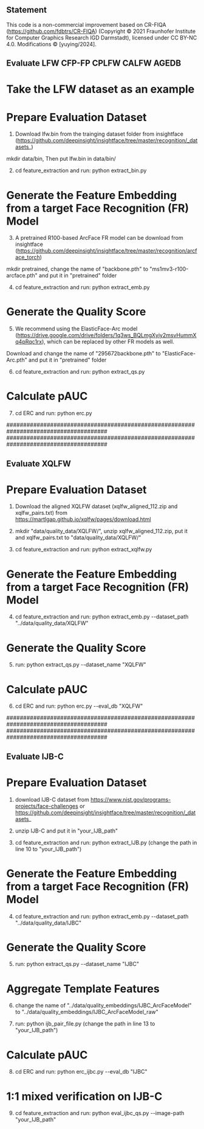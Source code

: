 ## Statement ##

This code is a non-commercial improvement based on CR-FIQA (https://github.com/fdbtrs/CR-FIQA) (Copyright © 2021 Fraunhofer Institute for Computer Graphics Research IGD Darmstadt), licensed under CC BY-NC 4.0. Modifications © [yuying/2024].  



## Evaluate  LFW CFP-FP CPLFW CALFW AGEDB ##
# Take the LFW dataset as an example #

#  Prepare Evaluation Dataset #
1. Download lfw.bin from the trainging dataset folder from insightface (https://github.com/deepinsight/insightface/tree/master/recognition/_datasets_)

mkdir data/bin, Then put lfw.bin in data/bin/

2. cd feature_extraction and run: python extract_bin.py 


#  Generate the Feature Embedding from a target Face Recognition (FR) Model #
3. A pretrained R100-based ArcFace FR model can be download from insightface (https://github.com/deepinsight/insightface/tree/master/recognition/arcface_torch)

mkdir pretrained, change the name of "backbone.pth" to "ms1mv3-r100-arcface.pth" and put it in "pretrained" folder

4. cd feature_extraction and run: python extract_emb.py 


#  Generate the Quality Score #
5. We recommend using the ElasticFace-Arc model (https://drive.google.com/drive/folders/1q3ws_BQLmgXyiy2msvHummXq4pRqc1rx), which can be replaced by other FR models as well.

Download and change the name of "295672backbone.pth" to "ElasticFace-Arc.pth"  and put it in "pretrained" folder

6. cd feature_extraction and run: python extract_qs.py 

# Calculate pAUC #

7. cd ERC and run: python erc.py



######################################################################################
######################################################################################

## Evaluate XQLFW ##

#  Prepare Evaluation Dataset #
1. Download the aligned XQLFW dataset (xqlfw_aligned_112.zip and xqlfw_pairs.txt) from https://martlgap.github.io/xqlfw/pages/download.html

2. mkdir "data/quality_data/XQLFW/", unzip xqlfw_aligned_112.zip, put it and xqlfw_pairs.txt to "data/quality_data/XQLFW/"

3. cd feature_extraction and run: python extract_xqlfw.py

#  Generate the Feature Embedding from a target Face Recognition (FR) Model #
4. cd feature_extraction and run: python extract_emb.py --dataset_path "../data/quality_data/XQLFW"

# Generate the Quality Score #
5. run: python extract_qs.py --dataset_name "XQLFW"

# Calculate pAUC #
6. cd ERC and run: python erc.py --eval_db "XQLFW"


######################################################################################
######################################################################################

## Evaluate IJB-C ##

#  Prepare Evaluation Dataset #
1. download IJB-C dataset from https://www.nist.gov/programs-projects/face-challenges or https://github.com/deepinsight/insightface/tree/master/recognition/_datasets_

2. unzip IJB-C and put it in "your_IJB_path"

3. cd feature_extraction and run: python extract_IJB.py (change the path in line 10 to "your_IJB_path")

#  Generate the Feature Embedding from a target Face Recognition (FR) Model #
4. cd feature_extraction and run: python extract_emb.py --dataset_path "../data/quality_data/IJBC"

# Generate the Quality Score #
5. run: python extract_qs.py --dataset_name "IJBC"

# Aggregate Template Features #
6. change the name of "../data/quality_embeddings/IJBC_ArcFaceModel" to "../data/quality_embeddings/IJBC_ArcFaceModel_raw"

7. run: python ijb_pair_file.py (change the path in line 13 to "your_IJB_path")

# Calculate pAUC #
8. cd ERC and run: python erc_ijbc.py --eval_db "IJBC"

# 1:1 mixed verification on IJB-C #
9. cd feature_extraction and run: python eval_ijbc_qs.py --image-path "your_IJB_path"

